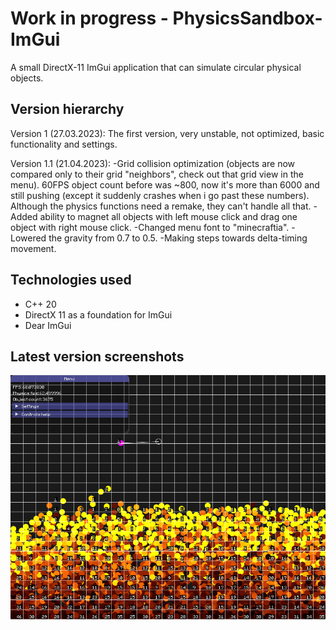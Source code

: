 # Work in progress - PhysicsSandbox-ImGui
A small DirectX-11 ImGui application that can simulate circular physical objects.

## Version hierarchy
Version 1 (27.03.2023): 
	The first version, very unstable, not optimized, basic functionality and settings.

Version 1.1 (21.04.2023):
	-Grid collision optimization (objects are now compared only to their grid "neighbors", check out that grid view in the menu). 60FPS object count before was ~800, now it's more than 6000 and still pushing (except it suddenly crashes when i go past these numbers). Although the physics functions need a remake, they can't handle all that.
	-Added ability to magnet all objects with left mouse click and drag one object with right mouse click.
	-Changed menu font to "minecraftia".
	-Lowered the gravity from 0.7 to 0.5.
	-Making steps towards delta-timing movement.

## Technologies used
- C++ 20
- DirectX 11 as a foundation for ImGui
- Dear ImGui

## Latest version screenshots
![cap 1](https://github.com/combo-wombo/PhysicsSandbox-ImGui/blob/main/Screenshots/1.jpg?raw=true)

